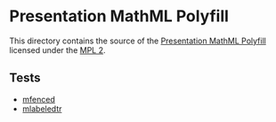 # Presentation MathML Polyfill

This directory contains the source of the
[Presentation MathML Polyfill](https://addons.mozilla.org/en-US/firefox/addon/presentation-mathml-polyfill/)
licensed under the [MPL 2](https://www.mozilla.org/en-US/MPL/2.0/).

## Tests

* [mfenced](https://fred-wang.github.io/webextension-presentation-mathml-polyfill/tests/mfenced.html)
* [mlabeledtr](https://fred-wang.github.io/webextension-presentation-mathml-polyfill/tests/mlabeledtr.html)
